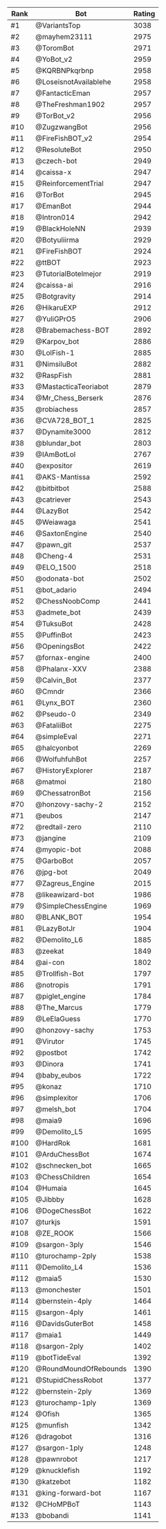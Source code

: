 Rank|Bot|Rating
---|---|---
#1|@VariantsTop|3038
#2|@mayhem23111|2975
#3|@ToromBot|2971
#4|@YoBot_v2|2959
#5|@KQRBNPkqrbnp|2958
#6|@LoseisnotAvailablehe|2958
#7|@FantacticEman|2957
#8|@TheFreshman1902|2957
#9|@TorBot_v2|2956
#10|@ZugzwangBot|2956
#11|@FireFishBOT_v2|2954
#12|@ResoluteBot|2950
#13|@czech-bot|2949
#14|@caissa-x|2947
#15|@ReinforcementTrial|2947
#16|@TorBot|2945
#17|@EmanBot|2944
#18|@Intron014|2942
#19|@BlackHoleNN|2939
#20|@Botyuliirma|2929
#21|@FireFishBOT|2924
#22|@ttBOT|2923
#23|@TutorialBotelmejor|2919
#24|@caissa-ai|2916
#25|@Botgravity|2914
#26|@HikaruEXP|2912
#27|@YuliGPrO5|2906
#28|@Brabemachess-BOT|2892
#29|@Karpov_bot|2886
#30|@LolFish-1|2885
#31|@NimsiluBot|2882
#32|@RaspFish|2881
#33|@MastacticaTeoriabot|2879
#34|@Mr_Chess_Berserk|2876
#35|@robiachess|2857
#36|@CVA728_BOT_1|2825
#37|@Dynamite3000|2812
#38|@blundar_bot|2803
#39|@IAmBotLol|2767
#40|@expositor|2619
#41|@AKS-Mantissa|2592
#42|@bitbitbot|2588
#43|@catriever|2543
#44|@LazyBot|2542
#45|@Weiawaga|2541
#46|@SaxtonEngine|2540
#47|@pawn_git|2537
#48|@Cheng-4|2531
#49|@ELO_1500|2518
#50|@odonata-bot|2502
#51|@bot_adario|2494
#52|@ChessNoobComp|2441
#53|@admete_bot|2439
#54|@TuksuBot|2428
#55|@PuffinBot|2423
#56|@OpeningsBot|2422
#57|@fornax-engine|2400
#58|@Phalanx-XXV|2388
#59|@Calvin_Bot|2377
#60|@Cmndr|2366
#61|@Lynx_BOT|2360
#62|@Pseudo-0|2349
#63|@FataliiBot|2275
#64|@simpleEval|2271
#65|@halcyonbot|2269
#66|@WolfuhfuhBot|2257
#67|@HistoryExplorer|2187
#68|@matmoi|2180
#69|@ChessatronBot|2156
#70|@honzovy-sachy-2|2152
#71|@eubos|2147
#72|@redtail-zero|2110
#73|@jangine|2109
#74|@myopic-bot|2088
#75|@GarboBot|2057
#76|@jpg-bot|2049
#77|@Zagreus_Engine|2015
#78|@likeawizard-bot|1986
#79|@SimpleChessEngine|1969
#80|@BLANK_BOT|1954
#81|@LazyBotJr|1904
#82|@Demolito_L6|1885
#83|@zeekat|1849
#84|@ai-con|1802
#85|@Trollfish-Bot|1797
#86|@notropis|1791
#87|@piglet_engine|1784
#88|@The_Marcus|1779
#89|@LeElaGuess|1770
#90|@honzovy-sachy|1753
#91|@Virutor|1745
#92|@postbot|1742
#93|@Dinora|1741
#94|@baby_eubos|1722
#95|@konaz|1710
#96|@simplexitor|1706
#97|@melsh_bot|1704
#98|@maia9|1696
#99|@Demolito_L5|1695
#100|@HardRok|1681
#101|@ArduChessBot|1674
#102|@schnecken_bot|1665
#103|@ChessChildren|1654
#104|@Humaia|1645
#105|@Jibbby|1628
#106|@DogeChessBot|1622
#107|@turkjs|1591
#108|@ZE_ROOK|1566
#109|@sargon-3ply|1546
#110|@turochamp-2ply|1538
#111|@Demolito_L4|1536
#112|@maia5|1530
#113|@monchester|1501
#114|@bernstein-4ply|1464
#115|@sargon-4ply|1461
#116|@DavidsGuterBot|1458
#117|@maia1|1449
#118|@sargon-2ply|1402
#119|@botTideEval|1392
#120|@RoundMoundOfRebounds|1390
#121|@StupidChessRobot|1377
#122|@bernstein-2ply|1369
#123|@turochamp-1ply|1369
#124|@Ofish|1365
#125|@munfish|1342
#126|@dragobot|1316
#127|@sargon-1ply|1248
#128|@pawnrobot|1217
#129|@knucklefish|1192
#130|@katzebot|1182
#131|@king-forward-bot|1167
#132|@CHoMPBoT|1143
#133|@bobandi|1141
